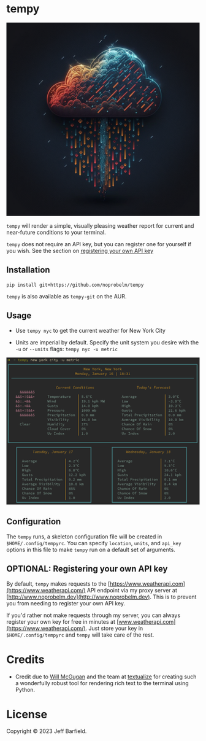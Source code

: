 # tempy

![tempy](tempy.png)

`tempy` will render a simple, visually pleasing weather report for current and near-future conditions to your terminal.

`tempy` does not require an API key, but you can register one for yourself if you wish. See the section on [registering your own API key](#api-key-registry)

## Installation

```
pip install git+https://github.com/noprobelm/tempy
```

`tempy` is also available as `tempy-git` on the AUR.

## Usage

- Use `tempy nyc` to get the current weather for New York City

- Units are imperial by default. Specify the unit system you desire with the `-u` or `--units` flags: `tempy nyc -u metric` 

![demo](demo.png)

## Configuration

The `tempy` runs, a skeleton configuration file will be created in `$HOME/.config/tempyrc`. You can specify `location`, `units`, and `api_key` options in this file to make `tempy` run on a default set of arguments. 

## <a name='api-key-registry'></a> OPTIONAL: Registering your own API key

By default, `tempy` makes requests to the [https://www.weatherapi.com](https://www.weatherapi.com/) API endpoint via my proxy server at [http://www.noprobelm.dev](http://www.noprobelm.dev). This is to prevent you from needing to register your own API key. 

If you'd rather not make requests through my server, you can always register your own key for free in minutes at [www.weatherapi.com](https://www.weatherapi.com/). Just store your key in `$HOME/.config/tempyrc` and `tempy` will take care of the rest. 

# Credits

- Credit due to [Will McGugan](https://github.com/willmcgugan) and the team at [textualize](https://www.textualize.io/) for creating such a wonderfully robust tool for rendering rich text to the terminal using Python.

# License

Copyright © 2023 Jeff Barfield.

